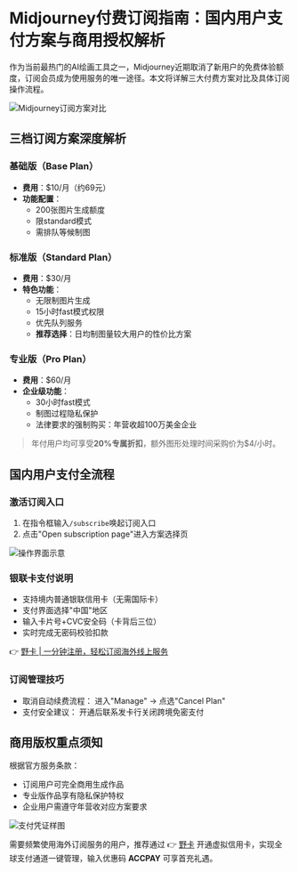 # Midjourney付费订阅指南：国内用户支付方案与商用授权解析

作为当前最热门的AI绘画工具之一，Midjourney近期取消了新用户的免费体验额度，订阅会员成为使用服务的唯一途径。本文将详解三大付费方案对比及具体订阅操作流程。

![Midjourney订阅方案对比](https://bbtdd.com/wp-content/uploads/img/85192149.webp)

## 三档订阅方案深度解析

### 基础版（Base Plan）
- **费用**：$10/月（约69元）
- **功能配置**：
  - 200张图片生成额度
  - 限standard模式
  - 需排队等候制图

### 标准版（Standard Plan） 
- **费用**：$30/月
- **特色功能**：
  - 无限制图片生成
  - 15小时fast模式权限
  - 优先队列服务
  - **推荐选择**：日均制图量较大用户的性价比方案

### 专业版（Pro Plan）
- **费用**：$60/月
- **企业级功能**：
  - 30小时fast模式
  - 制图过程隐私保护
  - 法律要求的强制购买：年营收超100万美金企业

> 年付用户均可享受**20%专属折扣**，额外图形处理时间采购价为$4/小时。

## 国内用户支付全流程

### 激活订阅入口
1. 在指令框输入`/subscribe`唤起订阅入口
2. 点击"Open subscription page"进入方案选择页

![操作界面示意](https://bbtdd.com/wp-content/uploads/img/0091550198053937.webp)

### 银联卡支付说明
- 支持境内普通银联信用卡（无需国际卡）
- 支付界面选择"中国"地区
- 输入卡片号+CVC安全码（卡背后三位）
- 实时完成无密码校验扣款

👉 [野卡 | 一分钟注册，轻松订阅海外线上服务](https://bbtdd.com/yeka)

### 订阅管理技巧
- 取消自动续费流程：
  进入"Manage" → 点选"Cancel Plan"
- 支付安全建议：
  开通后联系发卡行关闭跨境免密支付

## 商用版权重点须知
根据官方服务条款：
- 订阅用户可完全商用生成作品
- 专业版作品享有隐私保护特权
- 企业用户需遵守年营收对应方案要求

![支付凭证样图](https://bbtdd.com/wp-content/uploads/img/757018848985300.webp)

需要频繁使用海外订阅服务的用户，推荐通过 👉 [野卡](https://bbtdd.com/yeka) 开通虚拟信用卡，实现全球支付通道一键管理，输入优惠码 **ACCPAY** 可享首充礼遇。